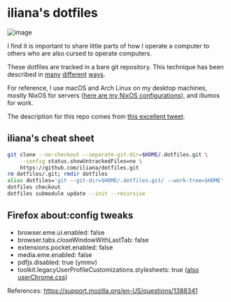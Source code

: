 # iliana's dotfiles

![image](https://github.com/iliana/dotfiles/assets/52814/4c77c5e7-8276-46b3-a286-7c75c12e6333)

I find it is important to share little parts of how I operate a computer to others who are also cursed to operate computers.

These dotfiles are tracked in a bare git repository. This technique has been described in [many](https://harfangk.github.io/2016/09/18/manage-dotfiles-with-a-git-bare-repository.html) [different](https://www.atlassian.com/git/tutorials/dotfiles) [ways](https://www.google.com/search?q=dotfiles+bare+git+repo).

For reference, I use macOS and Arch Linux on my desktop machines, mostly NixOS for servers ([here are my NixOS configurations](https://git.iliana.fyi/nixos-configs)), and illumos for work.

The description for this repo comes from [this excellent tweet](https://web.archive.org/web/20211120005609/https://twitter.com/cakesandcourage/status/1461481653059129345).

## iliana's cheat sheet

```bash
git clone --no-checkout --separate-git-dir=$HOME/.dotfiles.git \
    --config status.showUntrackedFiles=no \
    https://github.com/iliana/dotfiles.git
rm dotfiles/.git; rmdir dotfiles
alias dotfiles='git --git-dir=$HOME/.dotfiles.git/ --work-tree=$HOME'
dotfiles checkout
dotfiles submodule update --init --recursive
```

## Firefox about:config tweaks

- browser.eme.ui.enabled: false
- browser.tabs.closeWindowWithLastTab: false
- extensions.pocket.enabled: false
- media.eme.enabled: false
- pdfjs.disabled: true (ymmv)
- toolkit.legacyUserProfileCustomizations.stylesheets: true ([also userChrome.css](https://iliana.fyi/blog/firefox-pinned-tab-attention-icon/))

References: <https://support.mozilla.org/en-US/questions/1388341>
